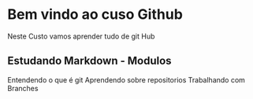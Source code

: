 # Bem vindo ao cuso Github
Neste Custo vamos aprender tudo de git Hub



## Estudando Markdown - Modulos
Entendendo o que é git
Aprendendo sobre repositorios
Trabalhando com Branches
